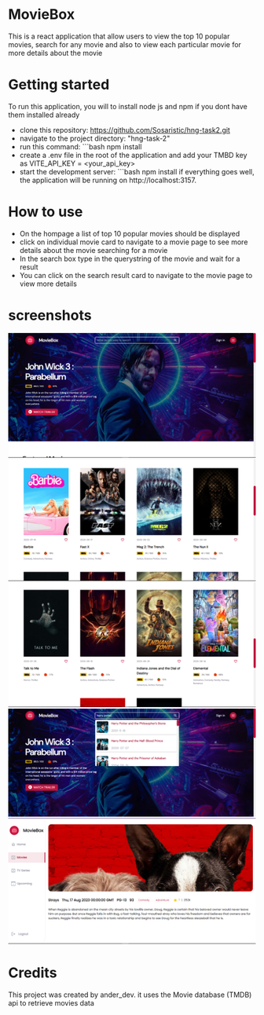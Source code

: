 # MovieBox

This is a react application that allow users to view the top 10 popular movies, search for any movie and also to view each particular movie for more details about the movie

# Getting started

To run this application, you will to install node js and npm if you dont have them installed already

- clone this repository: https://github.com/Sosaristic/hng-task2.git
- navigate to the project directory: "hng-task-2"
- run this command: ```bash
npm install
- create a .env file in the root of the application and add your TMBD key as VITE_API_KEY = <your_api_key>
- start the development server: ```bash
npm install
  if everything goes well, the application will be running on http://localhost:3157.

# How to use

- On the hompage a list of top 10 popular movies should be displayed
- click on individual movie card to navigate to a movie page to see more details about the movie
  searching for a movie
- In the search box type in the querystring of the movie and wait for a result
- You can click on the search result card to navigate to the movie page to view more details

# screenshots

![Screenshot](./screenshots/hero.png)
![Screenshot](./screenshots/cards.png)
![Screenshot](./screenshots/cards2.png)
![Screenshot](./screenshots/search.png)
![Screenshot](./screenshots/movie-page.png)

# Credits

This project was created by ander_dev. it uses the Movie database (TMDB) api to retrieve movies data
